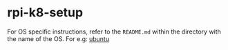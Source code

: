 # rpi-k8-setup

For OS specific instructions, refer to the `README.md` within the directory with the name of the OS. For e.g: [ubuntu](https://github.com/ashish-koshy/rpi-k8-setup/blob/main/ubuntu/README.md)
